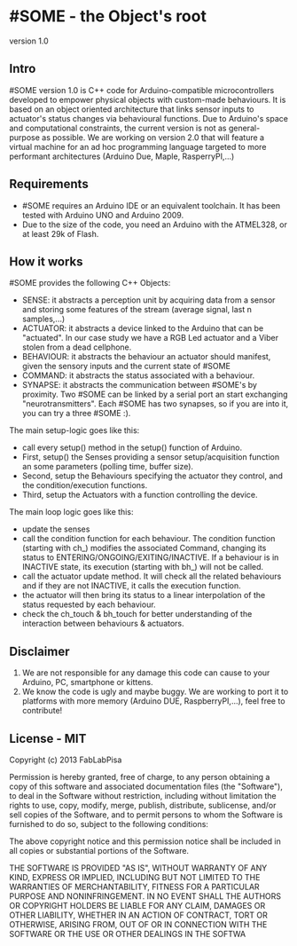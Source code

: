 #SOME - the Object's root
================================

version 1.0

Intro
-------------------------
#SOME version 1.0 is C++ code for Arduino-compatible microcontrollers developed to empower physical objects with custom-made behaviours. 
It is based on an object oriented architecture that links sensor inputs to actuator's status changes via behavioural functions.
Due to Arduino's space and computational constraints, the current version is not as general-purpose as possible. We are working
on version 2.0 that will feature a virtual machine for an ad hoc programming language targeted to more performant architectures (Arduino Due, Maple, RasperryPI,...) 


Requirements
-------------------------
* #SOME requires an Arduino IDE or an equivalent toolchain. It has been tested with Arduino UNO and Arduino 2009. 
* Due to the size of the code, you need an Arduino with the ATMEL328, or at least 29k of Flash.


How it works
-------------------------

#SOME provides the following C++ Objects:

* SENSE: it abstracts a perception unit by acquiring data from a sensor and storing some features of the stream (average signal, last n samples,...)
* ACTUATOR: it abstracts a device linked to the Arduino that can be "actuated". In our case study we have a RGB Led actuator and a Viber stolen from a dead cellphone.
* BEHAVIOUR: it abstracts the behaviour an actuator should manifest, given the sensory inputs and the current state of #SOME
* COMMAND: it abstracts the status associated with a behaviour.
* SYNAPSE: it abstracts the communication between #SOME's by proximity. Two #SOME can be linked by a serial port an start exchanging "neurotransmitters". Each #SOME has two synapses, so if you are into it, you can try a three #SOME :).


The main setup-logic goes like this:

* call every setup() method in the setup() function of Arduino.
* First, setup() the Senses providing a sensor setup/acquisition function an some parameters (polling time, buffer size).
* Second, setup the Behaviours specifying the actuator they control, and the condition/execution functions.
* Third, setup the Actuators with a function controlling the device.

The main loop logic goes like this:

* update the senses
* call the condition function for each behaviour. The condition function (starting with ch_) modifies the associated Command, changing its status to ENTERING/ONGOING/EXITING/INACTIVE. If a behaviour is in INACTIVE state, its execution (starting with bh_) will not be called.
* call the actuator update method. It will check all the  related behaviours and if they are not INACTIVE, it calls the execution function.
* the actuator will then bring its status to a linear interpolation of the status requested by each behaviour.
* check the ch_touch & bh_touch for better understanding of the interaction between behaviours & actuators.


Disclaimer
-------------------------
1. We are not responsible for any damage this code can cause to your Arduino, PC, smartphone or kittens.
2. We know the code is ugly and maybe buggy. We are working to port it to platforms with more memory (Arduino DUE, RaspberryPI,...), feel free to contribute!


License - MIT
-------------------------
Copyright (c) 2013 FabLabPisa

Permission is hereby granted, free of charge, to any person obtaining a copy of this software and associated documentation files (the "Software"), to deal in the Software without restriction, including without limitation the rights to use, copy, modify, merge, publish, distribute, sublicense, and/or sell copies of the Software, and to permit persons to whom the Software is furnished to do so, subject to the following conditions:

The above copyright notice and this permission notice shall be included in all copies or substantial portions of the Software.

THE SOFTWARE IS PROVIDED "AS IS", WITHOUT WARRANTY OF ANY KIND, EXPRESS OR IMPLIED, INCLUDING BUT NOT LIMITED TO THE WARRANTIES OF MERCHANTABILITY, FITNESS FOR A PARTICULAR PURPOSE AND NONINFRINGEMENT. IN NO EVENT SHALL THE AUTHORS OR COPYRIGHT HOLDERS BE LIABLE FOR ANY CLAIM, DAMAGES OR OTHER LIABILITY, WHETHER IN AN ACTION OF CONTRACT, TORT OR OTHERWISE, ARISING FROM, OUT OF OR IN CONNECTION WITH THE SOFTWARE OR THE USE OR OTHER DEALINGS IN THE SOFTWA



